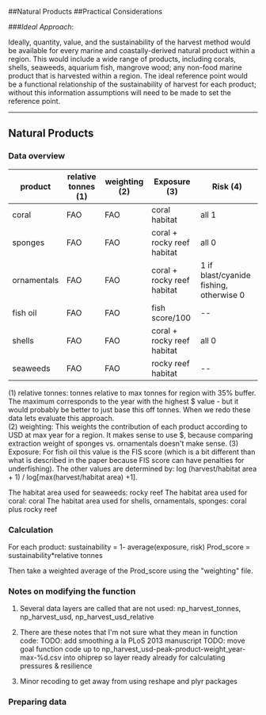 ##Natural Products
##Practical Considerations

###*Ideal Approach*:

Ideally, quantity, value, and the sustainability of the harvest method would be available for every marine and coastally-derived natural product within a region. This would include a wide range of products, including corals, shells, seaweeds, aquarium fish, mangrove wood; any non-food marine product that is harvested within a region. The ideal reference point would be a functional relationship of the sustainability of harvest for each product; without this information assumptions will need to be made to set the reference point.

*****

## Natural Products

### Data overview

product | relative tonnes (1) | weighting (2) | Exposure (3) | Risk (4)
----------|---------------------|-------------|--------------|------
coral | FAO |  FAO | coral habitat | all 1
sponges | FAO | FAO | coral + rocky reef habitat | all 0
ornamentals | FAO | FAO | coral + rocky reef habitat | 1 if blast/cyanide fishing, otherwise 0
fish oil | FAO | FAO | fish score/100 | --
shells | FAO | FAO | coral + rocky reef habitat | all 0
seaweeds | FAO | FAO | rocky reef habitat | --

(1) relative tonnes: tonnes relative to max tonnes for region with 35% buffer.  The maximum corresponds to the year with the highest $ value - but it would probably be better to just base this off tonnes.  When we redo these data lets evaluate this approach.  
(2) weighting: This weights the contribution of each product according to USD at max year for a region. It makes sense to use $, because comparing extraction weight of sponges vs. ornamentals doesn't make sense.
(3) Exposure: For fish oil this value is the FIS score (which is a bit different than what is described in the paper because FIS score can have penalties for underfishing).  The other values are determined by:
log (harvest/habitat area + 1) / log[max(harvest/habitat area) +1].

The habitat area used for seaweeds: rocky reef
The habitat area used for coral: coral
The habitat area used for shells, ornamentals, sponges: coral plus rocky reef

### Calculation
For each product:
sustainability = 1- average(exposure, risk)
Prod_score = sustainability*relative tonnes

Then take a weighted average of the Prod_score using the "weighting" file.

### Notes on modifying the function
1. Several data layers are called that are not used: np_harvest_tonnes, np_harvest_usd, np_harvest_usd_relative

2. There are these notes that I'm not sure what they mean in function code:
TODO: add smoothing a la PLoS 2013 manuscript
TODO: move goal function code up to np_harvest_usd-peak-product-weight_year-max-%d.csv into ohiprep so layer ready already for calculating pressures & resilience

3. Minor recoding to get away from using reshape and plyr packages

### Preparing data
